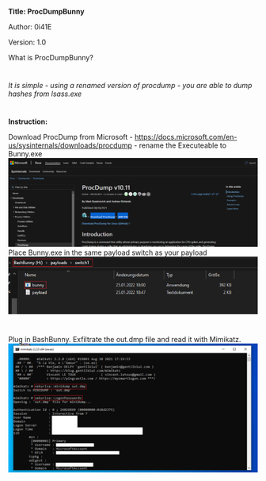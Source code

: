 **Title: ProcDumpBunny**

Author: 0i41E

Version: 1.0

What is ProcDumpBunny?
#
*It is simple - using a renamed version of procdump - you are able to dump hashes from lsass.exe*
#

**Instruction:**

Download ProcDump from Microsoft - https://docs.microsoft.com/en-us/sysinternals/downloads/procdump - rename the Executeable to Bunny.exe
![alt text](https://github.com/0i41E/bashbunny-payloads/blob/master/payloads/library/credentials/ProcDumpBunny/Screenshot%20(38).png)
Place Bunny.exe in the same payload switch as your payload
![alt text](https://github.com/0i41E/bashbunny-payloads/blob/master/payloads/library/credentials/ProcDumpBunny/Screenshot%20(37).png)
#
Plug in BashBunny.
Exfiltrate the out.dmp file and read it with Mimikatz.
![alt text](https://github.com/0i41E/bashbunny-payloads/blob/master/payloads/library/credentials/ProcDumpBunny/Screenshot%20(39).png)
